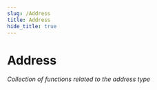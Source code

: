 ```yaml
---
slug: /Address
title: Address
hide_title: true
---
```


# Address

_Collection of functions related to the address type_
